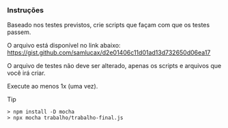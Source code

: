 ### Instruções
Baseado nos testes previstos, crie scripts que façam com que os testes passem.

O arquivo está disponível no link abaixo:
https://gist.github.com/samlucax/d2e01406c11d01ad13d732650d06ea17

O arquivo de testes não deve ser alterado, apenas os scripts e arquivos que você irá criar.

Execute ao menos 1x (uma vez).

> [!TIP]
> ```> npm install -D mocha```<br>
> ```> npx mocha trabalho/trabalho-final.js```